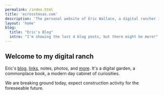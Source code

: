 ```yaml
---
permalink: /index.html
title: 'ecrosstexas.com'
description: 'The personal website of Eric Wallace, a digital rancher in Plano, Texas.'
layout: 'home'
blog:
  title: "Eric's Blog"
  intro: "I'm showing the last 4 blog posts, but there might be more!"
---
```


## Welcome to my digital ranch

Eric's [blog](/blog/), [links](/links/), notes, photos, and [more](/sitemap/). It's a digital garden, a commonplace book, a modern day cabinet of curiosities.

We are breaking ground today, expect construction activity for the foreseeable future.